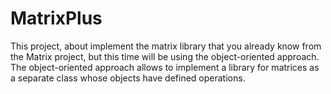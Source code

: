 # MatrixPlus
This project, about implement the matrix library that you already know from the Matrix project, but this time will be using the object-oriented approach.
The object-oriented approach allows to implement a library for matrices as a separate class whose objects have defined operations.
